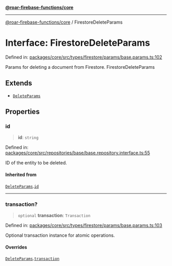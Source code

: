 [**@roar-firebase-functions/core**](../README.md)

---

[@roar-firebase-functions/core](../README.md) / FirestoreDeleteParams

# Interface: FirestoreDeleteParams

Defined in: [packages/core/src/types/firestore/params/base.params.ts:102](https://github.com/yeatmanlab/roar-firebase-functions/blob/0fc701649174b7557e55644b1065be2fa3d3d7ca/packages/core/src/types/firestore/params/base.params.ts#L102)

Params for deleting a document from Firestore.
FirestoreDeleteParams

## Extends

- [`DeleteParams`](DeleteParams.md)

## Properties

### id

> **id**: `string`

Defined in: [packages/core/src/repositories/base/base.repository.interface.ts:55](https://github.com/yeatmanlab/roar-firebase-functions/blob/0fc701649174b7557e55644b1065be2fa3d3d7ca/packages/core/src/repositories/base/base.repository.interface.ts#L55)

ID of the entity to be deleted.

#### Inherited from

[`DeleteParams`](DeleteParams.md).[`id`](DeleteParams.md#id)

---

### transaction?

> `optional` **transaction**: `Transaction`

Defined in: [packages/core/src/types/firestore/params/base.params.ts:103](https://github.com/yeatmanlab/roar-firebase-functions/blob/0fc701649174b7557e55644b1065be2fa3d3d7ca/packages/core/src/types/firestore/params/base.params.ts#L103)

Optional transaction instance for atomic operations.

#### Overrides

[`DeleteParams`](DeleteParams.md).[`transaction`](DeleteParams.md#transaction)
